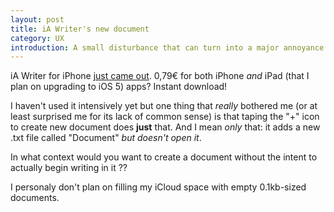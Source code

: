 ```yaml
---
layout: post
title: iA Writer's new document
category: UX
introduction: A small disturbance that can turn into a major annoyance.
---
```


iA Writer for iPhone [just came out](http://www.iawriter.com/). 0,79€ for both iPhone *and* iPad (that I plan on upgrading to iOS 5) apps? Instant download!

I haven't used it intensively yet but one thing that *really* bothered me (or at least surprised me for its lack of common sense) is that taping the "+" icon to create new document does **just** that. And I mean *only* that: it adds a new .txt file called "Document" *but doesn't open it*.

In what context would you want to create a document without the intent to actually begin writing in it ??

I personaly don't plan on filling my iCloud space with empty 0.1kb-sized documents.